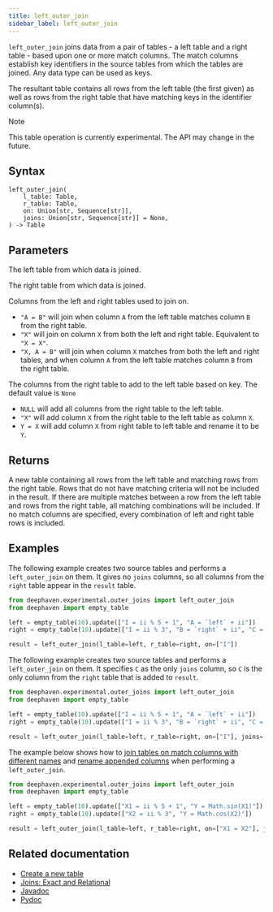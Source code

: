 ```yaml
---
title: left_outer_join
sidebar_label: left_outer_join
---
```


`left_outer_join` joins data from a pair of tables - a left table and a right table - based upon one or more match columns. The match columns establish key identifiers in the source tables from which the tables are joined. Any data type can be used as keys.

The resultant table contains all rows from the left table (the first given) as well as rows from the right table that have matching keys in the identifier column(s).

> [!NOTE]
> This table operation is currently experimental. The API may change in the future.

## Syntax

```
left_outer_join(
    l_table: Table,
    r_table: Table,
    on: Union[str, Sequence[str]],
    joins: Union[str, Sequence[str]] = None,
) -> Table
```

## Parameters

<ParamTable>
<Param name="l_table" type="Table">

The left table from which data is joined.

</Param>
<Param name="r_table" type="Table">

The right table from which data is joined.

</Param>
<Param name="on" type="Union[str, list[str]]">

Columns from the left and right tables used to join on.

- `"A = B"` will join when column `A` from the left table matches column `B` from the right table.
- `"X"` will join on column `X` from both the left and right table. Equivalent to `"X = X"`.
- `"X, A = B"` will join when column `X` matches from both the left and right tables, and when column `A` from the left table matches column `B` from the right table.

</Param>
<Param name="joins" type="Union[str, list[str]]" optional>

The columns from the right table to add to the left table based on key. The default value is `None`

- `NULL` will add all columns from the right table to the left table.
- `"X"` will add column `X` from the right table to the left table as column `X`.
- `Y = X` will add column `X` from right table to left table and rename it to be `Y`.

</Param>
</ParamTable>

## Returns

A new table containing all rows from the left table and matching rows from the right table. Rows that do not have matching criteria will not be included in the result. If there are multiple matches between a row from the left table and rows from the right table, all matching combinations will be included. If no match columns are specified, every combination of left and right table rows is included.

## Examples

The following example creates two source tables and performs a `left_outer_join` on them. It gives no `joins` columns, so all columns from the `right` table appear in the `result` table.

```python order=left,right,result
from deephaven.experimental.outer_joins import left_outer_join
from deephaven import empty_table

left = empty_table(10).update(["I = ii % 5 + 1", "A = `left` + ii"])
right = empty_table(10).update(["I = ii % 3", "B = `right` + ii", "C = Math.sin(I)"])

result = left_outer_join(l_table=left, r_table=right, on=["I"])
```

The following example creates two source tables and performs a `left_outer_join` on them. It specifies `C` as the only `joins` column, so `C` is the only column from the `right` table that is added to `result`.

```python order=left,right,result
from deephaven.experimental.outer_joins import left_outer_join
from deephaven import empty_table

left = empty_table(10).update(["I = ii % 5 + 1", "A = `left` + ii"])
right = empty_table(10).update(["I = ii % 3", "B = `right` + ii", "C = Math.sin(I)"])

result = left_outer_join(l_table=left, r_table=right, on=["I"], joins=["C"])
```

The example below shows how to [join tables on match columns with different names](../../../how-to-guides/joins-exact-relational.md#match-columns-with-different-names) and [rename appended columns](../../../how-to-guides/joins-exact-relational.md#rename-joined-columns) when performing a `left_outer_join`.

```python order=left,right,result
from deephaven.experimental.outer_joins import left_outer_join
from deephaven import empty_table

left = empty_table(10).update(["X1 = ii % 5 + 1", "Y = Math.sin(X1)"])
right = empty_table(10).update(["X2 = ii % 3", "Y = Math.cos(X2)"])

result = left_outer_join(l_table=left, r_table=right, on=["X1 = X2"], joins=["Z = Y"])
```

## Related documentation

- [Create a new table](../../../how-to-guides/new-and-empty-table.md#new_table)
- [Joins: Exact and Relational](../../../how-to-guides/joins-exact-relational.md)
- [Javadoc](https://deephaven.io/core/javadoc/io/deephaven/engine/util/OuterJoinTools.html#fullOuterJoin(io.deephaven.engine.table.Table,io.deephaven.engine.table.Table,java.util.Collection))
- [Pydoc](/core/pydoc/code/deephaven.experimental.outer_joins.html#deephaven.experimental.outer_joins.full_outer_join)
